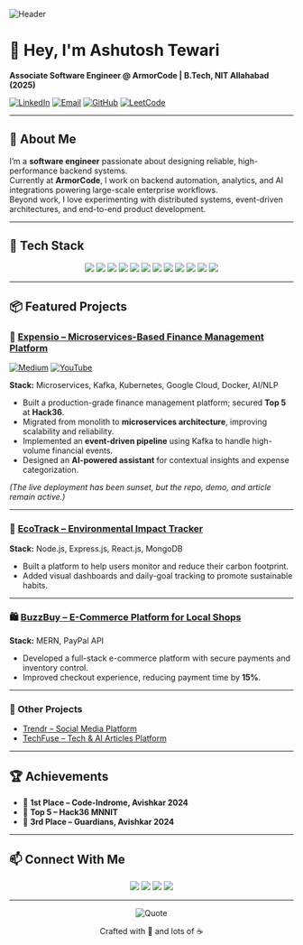 <!-- Header Image -->
![Header](https://media.licdn.com/dms/image/v2/D5616AQELELdjqGzs2Q/profile-displaybackgroundimage-shrink_350_1400/profile-displaybackgroundimage-shrink_350_1400/0/1728421832703?e=1734566400&v=beta&t=n1t4BGrQTV3WedFSZab8Xs-gZjMpcGmIyIr4XKsJ0CA)

# 👋 Hey, I'm **Ashutosh Tewari**

**Associate Software Engineer @ ArmorCode | B.Tech, NIT Allahabad (2025)**  

[![LinkedIn](https://img.shields.io/badge/-LinkedIn-0A66C2?style=flat&logo=Linkedin&logoColor=white)](https://www.linkedin.com/in/ashutew0117/)
[![Email](https://img.shields.io/badge/-Email-D14836?style=flat&logo=Gmail&logoColor=white)](mailto:ashutew987@gmail.com)
[![GitHub](https://img.shields.io/badge/-GitHub-181717?style=flat&logo=GitHub&logoColor=white)](https://github.com/ashuTew01)
[![LeetCode](https://img.shields.io/badge/-LeetCode-FFA116?style=flat&logo=LeetCode&logoColor=white)](https://leetcode.com/krishwave66/)

---

## 🚀 About Me

I’m a **software engineer** passionate about designing reliable, high-performance backend systems.  
Currently at **ArmorCode**, I work on backend automation, analytics, and AI integrations powering large-scale enterprise workflows.  
Beyond work, I love experimenting with distributed systems, event-driven architectures, and end-to-end product development.

---

## 🧰 Tech Stack

<p align="center">
  <img src="https://img.shields.io/badge/JavaScript-F7DF1E?style=flat&logo=javascript&logoColor=black">
  <img src="https://img.shields.io/badge/Node.js-339933?style=flat&logo=node.js&logoColor=white">
  <img src="https://img.shields.io/badge/React-20232A?style=flat&logo=react&logoColor=61DAFB">
  <img src="https://img.shields.io/badge/Python-3776AB?style=flat&logo=python&logoColor=white">
  <img src="https://img.shields.io/badge/C++-00599C?style=flat&logo=c%2B%2B&logoColor=white">
  <img src="https://img.shields.io/badge/Docker-2496ED?style=flat&logo=docker&logoColor=white">
  <img src="https://img.shields.io/badge/Kafka-231F20?style=flat&logo=apache-kafka&logoColor=white">
  <img src="https://img.shields.io/badge/Kubernetes-326CE5?style=flat&logo=kubernetes&logoColor=white">
  <img src="https://img.shields.io/badge/AWS-232F3E?style=flat&logo=amazon-aws&logoColor=white">
  <img src="https://img.shields.io/badge/PostgreSQL-336791?style=flat&logo=postgresql&logoColor=white">
  <img src="https://img.shields.io/badge/MongoDB-47A248?style=flat&logo=mongodb&logoColor=white">
  <img src="https://img.shields.io/badge/Redis-DC382D?style=flat&logo=redis&logoColor=white">
</p>

---

## 📦 Featured Projects

### 💸 [Expensio – Microservices-Based Finance Management Platform](https://github.com/ashuTew01/expensio-2.0-main)
[![Medium](https://img.shields.io/badge/Technical_Blog-Expensio-orange?style=for-the-badge&logo=medium)](https://shorturl.at/Sk4jx)
[![YouTube](https://img.shields.io/badge/Demo-Video-red?style=for-the-badge&logo=youtube)](https://youtu.be/i2YwiRFxRBk)

**Stack:** Microservices, Kafka, Kubernetes, Google Cloud, Docker, AI/NLP  

- Built a production-grade finance management platform; secured **Top 5** at **Hack36**.  
- Migrated from monolith to **microservices architecture**, improving scalability and reliability.  
- Implemented an **event-driven pipeline** using Kafka to handle high-volume financial events.  
- Designed an **AI-powered assistant** for contextual insights and expense categorization.  

*(The live deployment has been sunset, but the repo, demo, and article remain active.)*

---

### 🌿 [EcoTrack – Environmental Impact Tracker](https://github.com/ashuTew01/ecotrack)
**Stack:** Node.js, Express.js, React.js, MongoDB  
- Built a platform to help users monitor and reduce their carbon footprint.  
- Added visual dashboards and daily-goal tracking to promote sustainable habits.  

---

### 🛍️ [BuzzBuy – E-Commerce Platform for Local Shops](https://github.com/ashuTew01/BuzzBuy)
**Stack:** MERN, PayPal API  
- Developed a full-stack e-commerce platform with secure payments and inventory control.  
- Improved checkout experience, reducing payment time by **15%**.  

---

### 🔧 Other Projects
- [Trendr – Social Media Platform](https://github.com/ashuTew01/trendr)  
- [TechFuse – Tech & AI Articles Platform](https://github.com/ashuTew01/techfuse)

---

## 🏆 Achievements
- 🥇 **1st Place – Code-Indrome, Avishkar 2024**  
- 🏅 **Top 5 – Hack36 MNNIT**  
- 🥉 **3rd Place – Guardians, Avishkar 2024**

---

## 📫 Connect With Me

<p align="center">
  <a href="mailto:ashutew987@gmail.com"><img src="https://img.shields.io/badge/-ashutew987%40gmail.com-D14836?style=flat&logo=Gmail&logoColor=white"/></a>
  <a href="https://www.linkedin.com/in/ashutew0117/"><img src="https://img.shields.io/badge/-ashutew0117-0A66C2?style=flat&logo=Linkedin&logoColor=white"/></a>
  <a href="https://github.com/ashuTew01"><img src="https://img.shields.io/badge/-ashuTew01-181717?style=flat&logo=GitHub&logoColor=white"/></a>
  <a href="https://leetcode.com/krishwave66/"><img src="https://img.shields.io/badge/-krishwave66-FFA116?style=flat&logo=LeetCode&logoColor=white"/></a>
</p>

---

<p align="center">
  <img src="https://quotes-github-readme.vercel.app/api?type=horizontal&theme=radical" alt="Quote">
</p>

<p align="center">
  Crafted with 💙 and lots of ☕  
</p>
